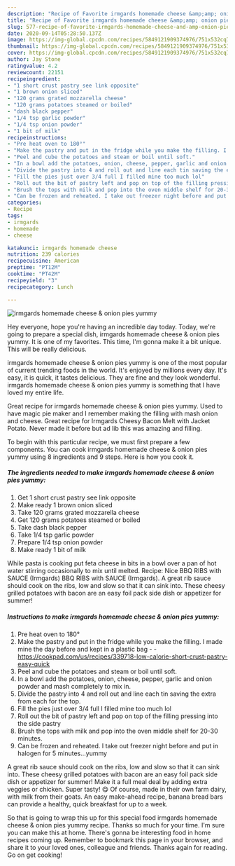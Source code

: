 ```yaml
---
description: "Recipe of Favorite irmgards homemade cheese &amp;amp; onion pies yummy"
title: "Recipe of Favorite irmgards homemade cheese &amp;amp; onion pies yummy"
slug: 577-recipe-of-favorite-irmgards-homemade-cheese-and-amp-onion-pies-yummy
date: 2020-09-14T05:28:50.137Z
image: https://img-global.cpcdn.com/recipes/5849121909374976/751x532cq70/irmgards-homemade-cheese-onion-pies-yummy-recipe-main-photo.jpg
thumbnail: https://img-global.cpcdn.com/recipes/5849121909374976/751x532cq70/irmgards-homemade-cheese-onion-pies-yummy-recipe-main-photo.jpg
cover: https://img-global.cpcdn.com/recipes/5849121909374976/751x532cq70/irmgards-homemade-cheese-onion-pies-yummy-recipe-main-photo.jpg
author: Jay Stone
ratingvalue: 4.2
reviewcount: 22151
recipeingredient:
- "1 short crust pastry see link opposite"
- "1 brown onion sliced"
- "120 grams grated mozzarella cheese"
- "120 grams potatoes steamed or boiled"
- "dash black pepper"
- "1/4 tsp garlic powder"
- "1/4 tsp onion powder"
- "1 bit of milk"
recipeinstructions:
- "Pre heat oven to 180°"
- "Make the pastry and put in the fridge while you make the filling. I made mine the day before and kept in a plastic bag  https://cookpad.com/us/recipes/339718-low-calorie-short-crust-pastry-easy-quick"
- "Peel and cube the potatoes and steam or boil until soft."
- "In a bowl add the potatoes, onion, cheese, pepper, garlic and onion powder and mash completely to mix in."
- "Divide the pastry into 4 and roll out and line each tin saving the extra from each for the top."
- "Fill the pies just over 3/4 full I filled mine too much lol"
- "Roll out the bit of pastry left and pop on top of the filling pressing into the side pastry"
- "Brush the tops with milk and pop into the oven middle shelf for 20-30 minutes."
- "Can be frozen and reheated. I take out freezer night before and put in halogen for 5 minutes...yummy"
categories:
- Recipe
tags:
- irmgards
- homemade
- cheese

katakunci: irmgards homemade cheese 
nutrition: 239 calories
recipecuisine: American
preptime: "PT12M"
cooktime: "PT42M"
recipeyield: "3"
recipecategory: Lunch

---
```



![irmgards homemade cheese &amp; onion pies yummy](https://img-global.cpcdn.com/recipes/5849121909374976/751x532cq70/irmgards-homemade-cheese-onion-pies-yummy-recipe-main-photo.jpg)

Hey everyone, hope you're having an incredible day today. Today, we're going to prepare a special dish, irmgards homemade cheese &amp; onion pies yummy. It is one of my favorites. This time, I'm gonna make it a bit unique. This will be really delicious.

irmgards homemade cheese &amp; onion pies yummy is one of the most popular of current trending foods in the world. It's enjoyed by millions every day. It's easy, it is quick, it tastes delicious. They are fine and they look wonderful. irmgards homemade cheese &amp; onion pies yummy is something that I have loved my entire life.

Great recipe for irmgards homemade cheese &amp; onion pies yummy. Used to have magic pie maker and I remember making the filling with mash onion and cheese. Great recipe for Irmgards Cheesy Bacon Melt with Jacket Potato. Never made it before but ad lib this was amazing and filling.


To begin with this particular recipe, we must first prepare a few components. You can cook irmgards homemade cheese &amp; onion pies yummy using 8 ingredients and 9 steps. Here is how you cook it.

<!--inarticleads1-->

##### The ingredients needed to make irmgards homemade cheese &amp; onion pies yummy:

1. Get 1 short crust pastry see link opposite
1. Make ready 1 brown onion sliced
1. Take 120 grams grated mozzarella cheese
1. Get 120 grams potatoes steamed or boiled
1. Take dash black pepper
1. Take 1/4 tsp garlic powder
1. Prepare 1/4 tsp onion powder
1. Make ready 1 bit of milk


While pasta is cooking put feta cheese in bits in a bowl over a pan of hot water stirring occasionally to mix until melted. Recipe: Nice BBQ RIBS with SAUCE (Irmgards) BBQ RIBS with SAUCE (Irmgards). A great rib sauce should cook on the ribs, low and slow so that it can sink into. These cheesy grilled potatoes with bacon are an easy foil pack side dish or appetizer for summer! 

<!--inarticleads2-->

##### Instructions to make irmgards homemade cheese &amp; onion pies yummy:

1. Pre heat oven to 180°
1. Make the pastry and put in the fridge while you make the filling. I made mine the day before and kept in a plastic bag -  - https://cookpad.com/us/recipes/339718-low-calorie-short-crust-pastry-easy-quick
1. Peel and cube the potatoes and steam or boil until soft.
1. In a bowl add the potatoes, onion, cheese, pepper, garlic and onion powder and mash completely to mix in.
1. Divide the pastry into 4 and roll out and line each tin saving the extra from each for the top.
1. Fill the pies just over 3/4 full I filled mine too much lol
1. Roll out the bit of pastry left and pop on top of the filling pressing into the side pastry
1. Brush the tops with milk and pop into the oven middle shelf for 20-30 minutes.
1. Can be frozen and reheated. I take out freezer night before and put in halogen for 5 minutes...yummy


A great rib sauce should cook on the ribs, low and slow so that it can sink into. These cheesy grilled potatoes with bacon are an easy foil pack side dish or appetizer for summer! Make it a full meal deal by adding extra veggies or chicken. Super tasty! 😋 Of course, made in their own farm dairy, with milk from their goats. An easy make-ahead recipe, banana bread bars can provide a healthy, quick breakfast for up to a week. 

So that is going to wrap this up for this special food irmgards homemade cheese &amp; onion pies yummy recipe. Thanks so much for your time. I'm sure you can make this at home. There's gonna be interesting food in home recipes coming up. Remember to bookmark this page in your browser, and share it to your loved ones, colleague and friends. Thanks again for reading. Go on get cooking!
